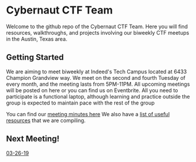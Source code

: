 # Cybernaut CTF Team

Welcome to the github repo of the Cybernaut CTF Team.  Here you will find resources, walkthroughs, and projects involving our biweekly CTF meetups in the Austin, Texas area.

## Getting Started

We are aiming to meet biweekly at Indeed's Tech Campus located at 6433 Champion Grandview way. We meet on the second and fourth Tuesday of every month, and the meeting lasts from 5PM-11PM. All upcoming meetings will be posted on here or you can find us on Eventbrite. All you need to participate is a functional laptop, although learning and practice outside the group is expected to maintain pace with the rest of the group

You can find our [meeting minutes here](meeting-minutes/)
We also have a [list of useful resources](resources/) that we are compiling.

## Next Meeting!
[03-26-19](meeting-minutes/3-26-19.html)